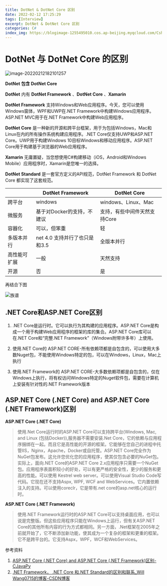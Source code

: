 ```yaml
---
title: DotNet & DotNet Core 区别
date: 2022-02-12 17:25:29
tags: [Interview]
excerpt: DotNet & DotNet Core 区别
categories: C#
index_img: https://blogimage-1255495010.cos.ap-beijing.myqcloud.com/Csharp.jpeg
---
```


# DotNet 与 DotNet Core 的区别

![image-20220212182101257](https://blogimage-1255495010.cos.ap-beijing.myqcloud.com/image-20220212182101257.png)

**DotNet 包含 DotNet Core** 

**DotNet** 内有 **DotNet Framework** 、**DotNet Core** 、**Xamarin**

**DotNet Framework** 支持Windows和Web应用程序。今天，您可以使用Windows窗体，WPF和UWP在.NET Framework中构建Windows应用程序。ASP.NET MVC用于在.NET Framework中构建Web应用程序。

**DotNet Core** 是一种新的开源和跨平台框架，用于为包括Windows，Mac和Linux在内的所有操作系统构建应用程序。.NET Core仅支持UWP和ASP.NET Core。UWP用于构建Windows 10目标Windows和移动应用程序。ASP.NET Core用于构建基于浏览器的Web应用程序。 

**Xamarin** 无庸置疑，当您想使用C#构建移动（iOS，Android和Windows Mobile）应用程序时，Xamarin是您唯一的选择。

**DotNet Standard**  是一套官方定义的API规范，DotNet Framework 和 DotNet Core 都实现了这套规范。

|              | DotNet Framework              | DotNet Core                  |
| ------------ | ----------------------------- | ---------------------------- |
| 跨平台       | windows                       | windows、Linux、Mac          |
| 微服务       | 基于对Docker的支持，不建议    | 支持，有些中间件天然支持Core |
| 容器化       | 可以，但笨重                  | 轻                           |
| 多版本并行   | net 4.0 支持并行了也只是和3.5 | 全版本并行                   |
| 高性能可扩展 | 一般                          | 天然支持                     |
| 开源         | 否                            | 是                           |

再结合下图

![族谱](https://blogimage-1255495010.cos.ap-beijing.myqcloud.com/image-20220212182623858.png)



## **.NET Core和ASP.NET Core区别**

1. .NET Core是运行时。它可以执行为其构建的应用程序。ASP.NET Core是构成一个用于构建Web应用程序的框架的库的集合。ASP.NET Core库可以在.NET Core和“完整.NET Framework”（Windows附带许多年）上使用。

2. 使用.NET Core的 ASP.NET CORE-所有依赖项都是自包含的，可以使用大多数Nuget包，不能使用Windows特定的包，可以在Windows，Linux，Mac上执行

3. 使用.NET Framework的 ASP.NET CORE-大多数依赖项都是自包含的，仅在Windows上执行，将有权访问Windows特定的Nuget软件包，需要在计算机上安装有针对性的.NET Framework版本

## **ASP.NET Core (.NET Core) and ASP.NET Core (.NET Framework)区别**

**ASP.NET Core (.NET Core)**

> 使用.Net Core运行时的ASP.NET Core可以支持跨平台(Windows, Mac, and Linux (包括Docker)),服务器不需要安装.Net Core，它的依赖与应用程序捆绑在一起。而且它是高性能的开源的框架。它能够在您自己的进程中托管IIS，Nginx，Apache，Docker或自托管。ASP.NET Core完全作为NuGet包发布。这允许您优化您的应用程序，使其仅包含必要的NuGet包。实际上，面向.NET Core的ASP.NET Core 2.x应用程序只需要一个NuGet包。应用程序表面积较小的好处，可以有更严格的安全性，更少的服务和更高的性能。可以使用 Kestrel web server。可以使用Visual Studio Code写代码。它现在还不支持Aspx, WPF, WCF and WebServices。它内置依赖注入的支持。可以使用coreclr，它是带有.net core的asp.net核心的运行时。

**ASP.NET Core (.NET Framework)**

> 使用.NET Framework运行时的ASP.NET Core可以支持桌面应用，也可以说是完整版。但这些应用程序只能在Windows上运行，但有关ASP.NET Core的其他所有内容的行为方式都相同。另一方面，.Net框架在2005年之前就开始了，它不断添加新功能，使其成为一个复杂的框架和更重的框架。它不是跨平台的。它支持Aspx，WPF，WCF和WebServices。

参考资料

1. [ASP.NET Core (.NET Core) and ASP.NET Core (.NET Framework)区别-CJavaPy](https://www.cjavapy.com/article/73/)
2. [.NET Framework， .NET Core 和.NET Standard的区别和联系_Will Wang0715的博客-CSDN博客](https://blog.csdn.net/qq_21209307/article/details/104891873?spm=1001.2101.3001.6661.1&utm_medium=distribute.pc_relevant_t0.none-task-blog-2~default~CTRLIST~Rate-1.pc_relevant_default&depth_1-utm_source=distribute.pc_relevant_t0.none-task-blog-2~default~CTRLIST~Rate-1.pc_relevant_default&utm_relevant_index=1)
